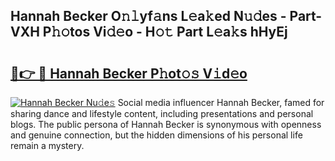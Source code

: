 ## Hannah Becker O𝚗𝚕yf𝚊ns L𝚎a𝚔ed N𝚞𝚍es - Part-VXH P𝚑𝚘tos Vi𝚍𝚎o - H𝚘𝚝 Part L𝚎a𝚔s hHyEj

# <h2><a href="http://kfe1ayd.oniu.top/?m=Hannah+Becker">🔗👉 🔴 Hannah Becker P𝚑ot𝚘𝚜 V𝚒d𝚎o</a></h2>

[![Hannah Becker Nu𝚍e𝚜](https://i.imgur.com/0qMVB7G.gif)](http://kfe1ayd.oniu.top/?m=Hannah+Becker)
Social media influencer Hannah Becker, famed for sharing dance and lifestyle content, including presentations and personal blogs. The public persona of Hannah Becker is synonymous with openness and genuine connection, but the hidden dimensions of his personal life remain a mystery.  
